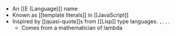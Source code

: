- An [[E (Language)]] name
- Known as [[template literals]] in [[JavaScript]]
- Inspired by [[quasi-quote]]s from [[Lisp]] type languages. `,...`
    - Comes from a mathematician of lambda 
